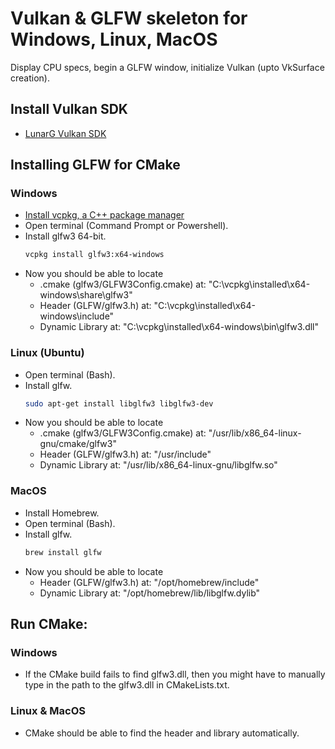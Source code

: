 # Vulkan & GLFW skeleton for Windows, Linux, MacOS
Display CPU specs, begin a GLFW window, initialize Vulkan (upto VkSurface creation).
## Install Vulkan SDK
- [LunarG Vulkan SDK](https://vulkan.lunarg.com/)
## Installing GLFW for CMake

### Windows

- [Install vcpkg, a C++ package manager](https://learn.microsoft.com/en-us/vcpkg/get_started/get-started?pivots=shell-powershell)
- Open terminal (Command Prompt or Powershell).
- Install glfw3 64-bit.
   ```bash
   vcpkg install glfw3:x64-windows
- Now you should be able to locate
   - .cmake (glfw3/GLFW3Config.cmake) at: "C:\vcpkg\installed\x64-windows\share\glfw3"
   - Header (GLFW/glfw3.h) at: "C:\vcpkg\installed\x64-windows\include"
   - Dynamic Library at: "C:\vcpkg\installed\x64-windows\bin\glfw3.dll"
### Linux (Ubuntu)
- Open terminal (Bash).
- Install glfw.
   ```bash
   sudo apt-get install libglfw3 libglfw3-dev
- Now you should be able to locate
   - .cmake (glfw3/GLFW3Config.cmake) at: "/usr/lib/x86_64-linux-gnu/cmake/glfw3"
   - Header (GLFW/glfw3.h) at: "/usr/include"
   - Dynamic Library at: "/usr/lib/x86_64-linux-gnu/libglfw.so"

### MacOS
- Install Homebrew.
- Open terminal (Bash).
- Install glfw.
   ```bash
   brew install glfw
- Now you should be able to locate
   - Header (GLFW/glfw3.h) at: "/opt/homebrew/include"
   - Dynamic Library at: "/opt/homebrew/lib/libglfw.dylib"

## Run CMake:
### Windows
- If the CMake build fails to find glfw3.dll, then you might have to manually type in the path to the glfw3.dll in CMakeLists.txt.
### Linux & MacOS
- CMake should be able to find the header and library automatically.
